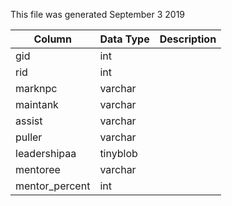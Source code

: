 This file was generated September 3 2019

| Column         | Data Type | Description |
| -------------- | --------- | ----------- |
| gid            | int       |             |
| rid            | int       |             |
| marknpc        | varchar   |             |
| maintank       | varchar   |             |
| assist         | varchar   |             |
| puller         | varchar   |             |
| leadershipaa   | tinyblob  |             |
| mentoree       | varchar   |             |
| mentor_percent | int       |             |